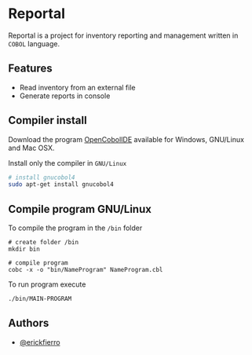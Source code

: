 
# Reportal

Reportal is a project for inventory reporting and management written in `COBOL` language.
## Features

- Read inventory from an external file
- Generate reports in console

## Compiler install

Download the program [OpenCobolIDE](https://launchpad.net/cobcide/+download) available for Windows, GNU/Linux and Mac OSX.

Install only the compiler in `GNU/Linux`

```bash
# install gnucobol4
sudo apt-get install gnucobol4
```

## Compile program GNU/Linux

To compile the program in the `/bin` folder
```
# create folder /bin
mkdir bin
```
```
# compile program
cobc -x -o "bin/NameProgram" NameProgram.cbl
```

To run program execute

```bash
./bin/MAIN-PROGRAM
```
## Authors

- [@erickfierro](https://github.com/erickfierro)
